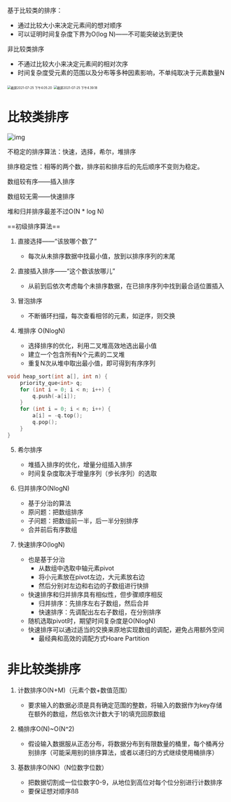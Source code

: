基于比较类的排序：

- 通过比较大小来决定元素间的想对顺序
- 可以证明时间复杂度下界为O(log N)——不可能突破达到更快

非比较类排序

- 不通过比较大小来决定元素间的相对次序
- 时间复杂度受元素的范围以及分布等多种因素影响，不单纯取决于元素数量N

<img src="https://tva1.sinaimg.cn/large/008i3skNgy1gst9b5starj316e0tudj7.jpg" alt="截屏2021-07-25 下午4.05.20" style="zoom:50%;" />

<img src="https://tva1.sinaimg.cn/large/008i3skNgy1gstaafz3upj311a0isq7m.jpg" alt="截屏2021-07-25 下午4.39.18" style="zoom:50%;" />

# 比较类排序

<img src="https://tva1.sinaimg.cn/large/008i3skNgy1gst9lhbsfcj30hi0a5myl.jpg" alt="img"  />

不稳定的排序算法：快速，选择，希尔，堆排序

排序稳定性：相等的两个数，排序前和排序后的先后顺序不变则为稳定。

数组较有序——插入排序

数组较无需——快速排序

堆和归并排序最差不过O(N * log N)

==初级排序算法==

1. 直接选择——“该放哪个数了”
   - 每次从未排序数据中找最小值，放到以排序序列的末尾

2. 直接插入排序——“这个数该放哪儿”
   - 从前到后依次考虑每个未排序数据，在已排序序列中找到最合适位置插入

3. 冒泡排序
   - 不断循环扫描，每次查看相邻的元素，如逆序，则交换

4. 堆排序 O(NlogN)
   - 选择排序的优化，利用二叉堆高效地选出最小值
   - 建立一个包含所有N个元素的二叉堆
   - 重复N次从堆中取出最小值，即可得到有序序列

```C++
void heap_sort(int a[], int n) {
    priority_que<int> q;
    for (int i = 0; i < n; i++) {
        q.push(-a[i]);
    }
    for (int i = 0; i < n; i++) {
        a[i] = -q.top();
        q.pop();
    }
}
```



5. 希尔排序
   - 堆插入排序的优化，增量分组插入排序
   - 时间复杂度取决于增量序列（步长序列）的选取



6. 归并排序O(NlogN)
   - 基于分治的算法
   - 原问题：把数组排序
   - 子问题：把数组前一半，后一半分别排序
   - 合并前后有序数组





7. 快速排序O(logN)
   - 也是基于分治
     - 从数组中选取中轴元素pivot
     - 将小元素放在pivot左边，大元素放右边
     - 然后分别对左边和右边的子数组进行快排
   - 快速排序和归并排序具有相似性，但步骤顺序相反
     - 归并排序：先排序左右子数组，然后合并
     - 快速排序：先调配出左右子数组，在分别排序
   - 随机选取pivot时，期望时间复杂度是O(NlogN)
   - 快速排序可以通过适当的交换来原地实现数组的调配，避免占用额外空间
     - 最经典和高效的调配方式Hoare Partition

# 非比较类排序

1. 计数排序O(N+M)（元素个数+数值范围）
   - 要求输入的数据必须是具有确定范围的整数，将输入的数据作为key存储在额外的数组，然后依次计数大于1的填充回原数组



2. 桶排序O(N)~O(N^2)
   - 假设输入数据服从正态分布，将数据分布到有限数量的桶里，每个桶再分别排序（可能采用别的排序算法，或者以递归的方式继续使用桶排序）



3. 基数排序O(NK)（N位数字位数）
   - 把数据切割成一位位数字0-9，从地位到高位对每个位分别进行计数排序
   - 要保证想对顺序ßß



